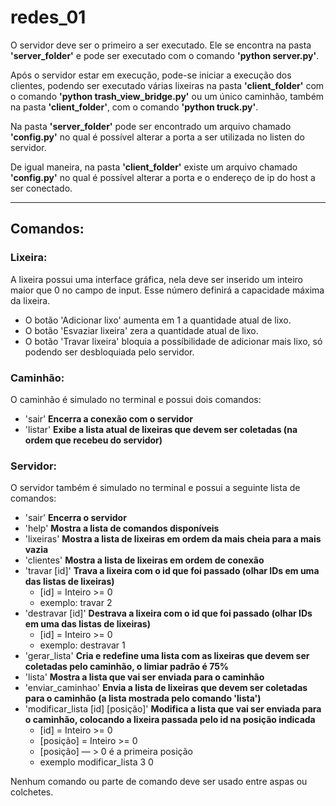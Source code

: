 # redes_01

O servidor deve ser o primeiro a ser executado. Ele se encontra na pasta **'server_folder'** e pode ser executado
com o comando **'python server.py'**.

Após o servidor estar em execução, pode-se iniciar a execução dos clientes, podendo ser executado várias lixeiras
na pasta **'client_folder'** com o comando **'python trash_view_bridge.py'** ou um único caminhão, também na pasta
**'client_folder'**, com o comando **'python truck.py'**.

Na pasta **'server_folder'** pode ser encontrado um arquivo chamado **'config.py'** no qual é possível alterar a
porta a ser utilizada no listen do servidor.

De igual maneira, na pasta **'client_folder'** existe um arquivo chamado **'config.py'** no qual é possível
alterar a porta e o endereço de ip do host a ser conectado.

---

## Comandos:

### Lixeira:
A lixeira possui uma interface gráfica, nela deve ser inserido um inteiro maior que 0 no campo de input.
Esse número definirá a capacidade máxima da lixeira.

- O botão 'Adicionar lixo' aumenta em 1 a quantidade atual de lixo.
- O botão 'Esvaziar lixeira' zera a quantidade atual de lixo.
- O botão 'Travar lixeira' bloquia a possíbilidade de adicionar mais lixo, só podendo ser desbloquiada pelo servidor.

### Caminhão:
O caminhão é simulado no terminal e possui dois comandos:

- 'sair' **Encerra a conexão com o servidor**
- 'listar' **Exibe a lista atual de lixeiras que devem ser coletadas (na ordem que recebeu do servidor)**

### Servidor:
O servidor também é simulado no terminal e possui a seguinte lista de comandos:

- 'sair' **Encerra o servidor**
- 'help' **Mostra a lista de comandos disponíveis**
- 'lixeiras' **Mostra a lista de lixeiras em ordem da mais cheia para a mais vazia** 
- 'clientes' **Mostra a lista de lixeiras em ordem de conexão**
- 'travar [id]' **Trava a lixeira com o id que foi passado (olhar IDs em uma das listas de lixeiras)**
    - [id] = Inteiro >= 0
    - exemplo: travar 2
- 'destravar [id]' **Destrava a lixeira com o id que foi passado (olhar IDs em uma das listas de lixeiras)**
    - [id] = Inteiro >= 0
    - exemplo: destravar 1
- 'gerar_lista' **Cria e redefine uma lista com as lixeiras que devem ser coletadas pelo caminhão, o limiar padrão é 75%** 
- 'lista' **Mostra a lista que vai ser enviada para o caminhão**
- 'enviar_caminhao' **Envia a lista de lixeiras que devem ser coletadas para o caminhão (a lista mostrada pelo comando 'lista')**
- 'modificar_lista [id] [posição]' **Modifica a lista que vai ser enviada para o caminhão, colocando a lixeira passada pelo id na posição indicada**
    - [id] = Inteiro >= 0
    - [posição] = Inteiro >= 0
    - [posição] — > 0 é a primeira posição
    - exemplo modificar_lista 3 0
    
Nenhum comando ou parte de comando deve ser usado entre aspas ou colchetes.